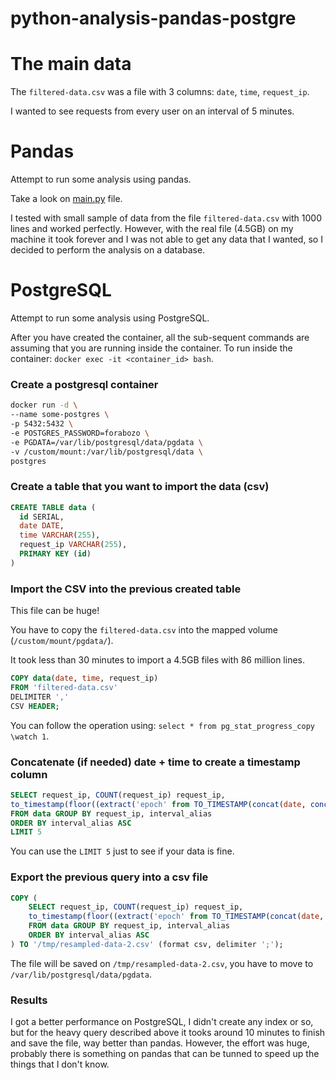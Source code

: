 # python-analysis-pandas-postgre

# The main data
The `filtered-data.csv` was a file with 3 columns:
`date`, `time`, `request_ip`.

I wanted to see requests from every user on an interval of 5 minutes.

# Pandas

Attempt to run some analysis using pandas. 

Take a look on [main.py](./main.py) file.

I tested with small sample of data from the file `filtered-data.csv` with 1000 lines and worked perfectly. However, with the real file (4.5GB) on my machine it took forever and I was not able to get any data that I wanted, so I decided to perform the analysis on a database.

# PostgreSQL

Attempt to run some analysis using PostgreSQL.

After you have created the container, all the sub-sequent commands are assuming that you are running inside the container. To run inside the container: `docker exec -it <container_id> bash`.

### Create a postgresql container

```bash
docker run -d \
--name some-postgres \
-p 5432:5432 \
-e POSTGRES_PASSWORD=forabozo \
-e PGDATA=/var/lib/postgresql/data/pgdata \
-v /custom/mount:/var/lib/postgresql/data \
postgres
```

### Create a table that you want to import the data (csv)

```sql
CREATE TABLE data (
  id SERIAL,
  date DATE,
  time VARCHAR(255),
  request_ip VARCHAR(255),
  PRIMARY KEY (id)
)
```

### Import the CSV into the previous created table
This file can be huge!

You have to copy the `filtered-data.csv` into the mapped volume (`/custom/mount/pgdata/`).

It took less than 30 minutes to import a 4.5GB files with 86 million lines.

```sql
COPY data(date, time, request_ip)
FROM 'filtered-data.csv'
DELIMITER ','
CSV HEADER;
```
You can follow the operation using: `select * from pg_stat_progress_copy \watch 1`.

### Concatenate (if needed) date + time to create a timestamp column

```sql
SELECT request_ip, COUNT(request_ip) request_ip, 
to_timestamp(floor((extract('epoch' from TO_TIMESTAMP(concat(date, concat(' ', time)), 'YYYY/MM/DD/HH24:MI:ss')) / 300 )) * 300) AT TIME ZONE 'UTC' as interval_alias
FROM data GROUP BY request_ip, interval_alias
ORDER BY interval_alias ASC
LIMIT 5
```
You can use the `LIMIT 5` just to see if your data is fine.


### Export the previous query into a csv file

```sql
COPY (
    SELECT request_ip, COUNT(request_ip) request_ip, 
    to_timestamp(floor((extract('epoch' from TO_TIMESTAMP(concat(date, concat(' ', time)), 'YYYY/MM/DD/HH24:MI:ss')) / 300 )) * 300) AT TIME ZONE 'UTC' as interval_alias
    FROM data GROUP BY request_ip, interval_alias
    ORDER BY interval_alias ASC
) TO '/tmp/resampled-data-2.csv' (format csv, delimiter ';');
```

The file will be saved on `/tmp/resampled-data-2.csv`, you have to move to `/var/lib/postgresql/data/pgdata`.

### Results
I got a better performance on PostgreSQL, I didn't create any index or so, but for the heavy query described above it tooks around 10 minutes to finish and save the file, way better than pandas. However, the effort was huge, probably there is something on pandas that can be tunned to speed up the things that I don't know.

